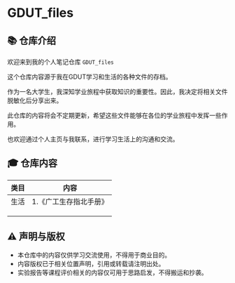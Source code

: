# GDUT_files

## 📚 仓库介绍

欢迎来到我的个人笔记仓库 `GDUT_files` 

这个仓库内容源于我在GDUT学习和生活的各种文件的存档。

作为一名大学生，我深知学业旅程中获取知识的重要性。因此，我决定将相关文件脱敏化后分享出来。

此仓库的内容将会不定期更新，希望这些文件能够在各位的学业旅程中发挥一些作用。

也欢迎通过个人主页与我联系，进行学习生活上的沟通和交流。

## 🎓 仓库内容

| 类目 | 内容                   |
| ---- | ---------------------- |
| 生活 | 1.《广工生存指北手册》 |
|      |                        |
|      |                        |
|      |                        |

## ⚠️ 声明与版权

- 本仓库中的内容仅供学习交流使用，不得用于商业目的。
- 内容版权已于相关位置声明，引用或转载请注明出处。
- 实验报告等课程评价相关的内容仅可用于思路启发，不得搬运和抄袭。
